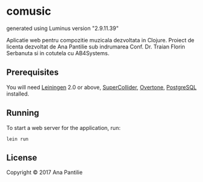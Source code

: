 # comusic

generated using Luminus version "2.9.11.39"

Aplicatie web pentru compozitie muzicala dezvoltata in Clojure.
Proiect de licenta dezvoltat de Ana Pantilie sub indrumarea Conf. Dr. Traian Florin Serbanuta si in cotutela cu AB4Systems.

## Prerequisites

You will need [Leiningen][1] 2.0 or above, [SuperCollider][2], [Overtone][3], [PostgreSQL][4] installed.

[1]: https://github.com/technomancy/leiningen
[2]: http://supercollider.github.io/download
[3]: http://overtone.github.io/
[4]: https://www.postgresql.org/

## Running

To start a web server for the application, run:

    lein run

## License

Copyright © 2017 Ana Pantilie
